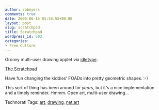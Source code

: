 ```yaml
---
author: robmyers
comments: true
date: 2005-06-15 05:58:55+00:00
layout: post
slug: scratchpad
title: Scratchpad
wordpress_id: 503
categories:
- Free Culture
---
```


  
Groovy multi-user drawing applet via [idletype](http://idletype.com/archives/78):  


  
[The Scratchpad](http://web.okaygo.co.uk/apps/scratchpad/flashcom/index.htm)  


  
Have fun changing the kiddies' FOADs into pretty geometric shapes. :-)  


  
This sort of thing has been around for *years*, but it's a nice implementation and a timely reminder. Hmmm. Open art, multi-user drawing...  


Technorati Tags: [art](http://technorati.com/tag/art), [drawing](http://technorati.com/tag/drawing), [net.art](http://technorati.com/tag/net.art)

  


